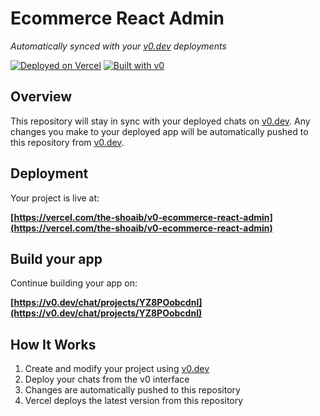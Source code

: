 # Ecommerce React Admin

*Automatically synced with your [v0.dev](https://v0.dev) deployments*

[![Deployed on Vercel](https://img.shields.io/badge/Deployed%20on-Vercel-black?style=for-the-badge&logo=vercel)](https://vercel.com/the-shoaib/v0-ecommerce-react-admin)
[![Built with v0](https://img.shields.io/badge/Built%20with-v0.dev-black?style=for-the-badge)](https://v0.dev/chat/projects/YZ8POobcdnI)

## Overview

This repository will stay in sync with your deployed chats on [v0.dev](https://v0.dev).
Any changes you make to your deployed app will be automatically pushed to this repository from [v0.dev](https://v0.dev).

## Deployment

Your project is live at:

**[https://vercel.com/the-shoaib/v0-ecommerce-react-admin](https://vercel.com/the-shoaib/v0-ecommerce-react-admin)**

## Build your app

Continue building your app on:

**[https://v0.dev/chat/projects/YZ8POobcdnI](https://v0.dev/chat/projects/YZ8POobcdnI)**

## How It Works

1. Create and modify your project using [v0.dev](https://v0.dev)
2. Deploy your chats from the v0 interface
3. Changes are automatically pushed to this repository
4. Vercel deploys the latest version from this repository
